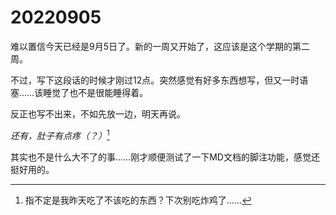 # 20220905

难以置信今天已经是9月5日了。新的一周又开始了，这应该是这个学期的第二周。

不过，写下这段话的时候才刚过12点。突然感觉有好多东西想写，但又一时语塞……该睡觉了也不是很能睡得着。

反正也写不出来，不如先放一边，明天再说。

*还有，肚子有点疼（？）*[^1]
[^1]:指不定是我昨天吃了不该吃的东西？下次别吃炸鸡了……

其实也不是什么大不了的事……刚才顺便测试了一下MD文档的脚注功能，感觉还挺好用的。
